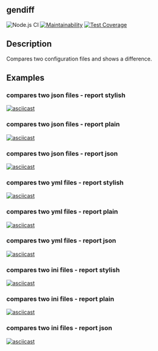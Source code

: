 ## gendiff

![Node.js CI](https://github.com/olgabelykh/frontend-project-lvl2/workflows/Node.js%20CI/badge.svg)
[![Maintainability](https://api.codeclimate.com/v1/badges/a02e247c5db6e6da4145/maintainability)](https://codeclimate.com/github/olgabelykh/frontend-project-lvl2/maintainability)
[![Test Coverage](https://api.codeclimate.com/v1/badges/a02e247c5db6e6da4145/test_coverage)](https://codeclimate.com/github/olgabelykh/frontend-project-lvl2/test_coverage)

## Description

Compares two configuration files and shows a difference.

## Examples

### compares two json files - report stylish

[![asciicast](https://asciinema.org/a/349498.svg)](https://asciinema.org/a/349498)

### compares two json files - report plain

[![asciicast](https://asciinema.org/a/349499.svg)](https://asciinema.org/a/349499)

### compares two json files - report json

[![asciicast](https://asciinema.org/a/349500.svg)](https://asciinema.org/a/349500)

### compares two yml files - report stylish

[![asciicast](https://asciinema.org/a/349501.svg)](https://asciinema.org/a/349501)

### compares two yml files - report plain

[![asciicast](https://asciinema.org/a/349502.svg)](https://asciinema.org/a/349502)

### compares two yml files - report json

[![asciicast](https://asciinema.org/a/349503.svg)](https://asciinema.org/a/349503)

### compares two ini files - report stylish

[![asciicast](https://asciinema.org/a/349504.svg)](https://asciinema.org/a/349504)

### compares two ini files - report plain

[![asciicast](https://asciinema.org/a/349505.svg)](https://asciinema.org/a/349505)

### compares two ini files - report json

[![asciicast](https://asciinema.org/a/349510.svg)](https://asciinema.org/a/349510)
